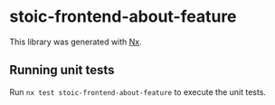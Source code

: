 # stoic-frontend-about-feature

This library was generated with [Nx](https://nx.dev).

## Running unit tests

Run `nx test stoic-frontend-about-feature` to execute the unit tests.
